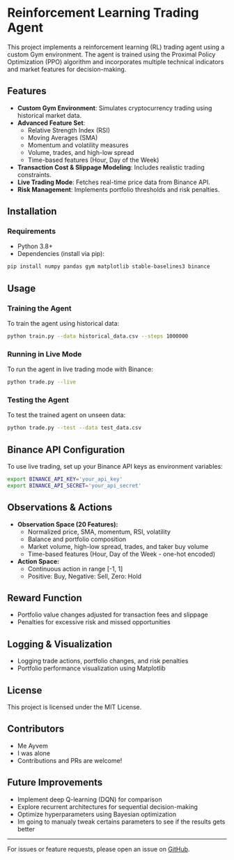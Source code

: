 # Reinforcement Learning Trading Agent

This project implements a reinforcement learning (RL) trading agent using a custom Gym environment. The agent is trained using the Proximal Policy Optimization (PPO) algorithm and incorporates multiple technical indicators and market features for decision-making.

## Features

- **Custom Gym Environment**: Simulates cryptocurrency trading using historical market data.
- **Advanced Feature Set**:
  - Relative Strength Index (RSI)
  - Moving Averages (SMA)
  - Momentum and volatility measures
  - Volume, trades, and high-low spread
  - Time-based features (Hour, Day of the Week)
- **Transaction Cost & Slippage Modeling**: Includes realistic trading constraints.
- **Live Trading Mode**: Fetches real-time price data from Binance API.
- **Risk Management**: Implements portfolio thresholds and risk penalties.

## Installation

### Requirements

- Python 3.8+
- Dependencies (install via pip):

```bash
pip install numpy pandas gym matplotlib stable-baselines3 binance
```

## Usage

### Training the Agent

To train the agent using historical data:

```bash
python train.py --data historical_data.csv --steps 1000000
```

### Running in Live Mode

To run the agent in live trading mode with Binance:

```bash
python trade.py --live
```

### Testing the Agent

To test the trained agent on unseen data:

```bash
python trade.py --test --data test_data.csv
```

## Binance API Configuration

To use live trading, set up your Binance API keys as environment variables:

```bash
export BINANCE_API_KEY='your_api_key'
export BINANCE_API_SECRET='your_api_secret'
```

## Observations & Actions

- **Observation Space (20 Features):**
  - Normalized price, SMA, momentum, RSI, volatility
  - Balance and portfolio composition
  - Market volume, high-low spread, trades, and taker buy volume
  - Time-based features (Hour, Day of the Week - one-hot encoded)
- **Action Space:**
  - Continuous action in range [-1, 1]
  - Positive: Buy, Negative: Sell, Zero: Hold

## Reward Function

- Portfolio value changes adjusted for transaction fees and slippage
- Penalties for excessive risk and missed opportunities

## Logging & Visualization

- Logging trade actions, portfolio changes, and risk penalties
- Portfolio performance visualization using Matplotlib

## License

This project is licensed under the MIT License.

## Contributors

- Me Ayvem
- I was alone
- Contributions and PRs are welcome!

## Future Improvements

- Implement deep Q-learning (DQN) for comparison
- Explore recurrent architectures for sequential decision-making
- Optimize hyperparameters using Bayesian optimization
- Im going to manualy tweak certains parameters to see if the results gets better 

---

For issues or feature requests, please open an issue on [GitHub](https://github.com/Ayvem/trading-IA).
